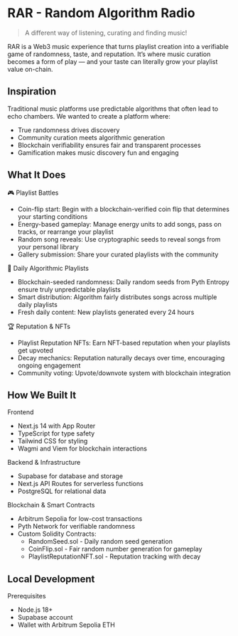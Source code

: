 # RAR - Random Algorithm Radio
> A different way of listening, curating and finding music!

RAR is a Web3 music experience that turns playlist creation into a verifiable game of randomness, taste, and reputation. It’s where music curation becomes a form of play — and your taste can literally grow your playlist value on-chain.

## Inspiration
Traditional music platforms use predictable algorithms that often lead to echo chambers. We wanted to create a platform where:
- True randomness drives discovery
- Community curation meets algorithmic generation
- Blockchain verifiability ensures fair and transparent processes
- Gamification makes music discovery fun and engaging

## What It Does
🎮 Playlist Battles
- Coin-flip start: Begin with a blockchain-verified coin flip that determines your starting conditions
- Energy-based gameplay: Manage energy units to add songs, pass on tracks, or rearrange your playlist
- Random song reveals: Use cryptographic seeds to reveal songs from your personal library
- Gallery submission: Share your curated playlists with the community

🎵 Daily Algorithmic Playlists
- Blockchain-seeded randomness: Daily random seeds from Pyth Entropy ensure truly unpredictable playlists
- Smart distribution: Algorithm fairly distributes songs across multiple daily playlists
- Fresh daily content: New playlists generated every 24 hours

🏆 Reputation & NFTs
- Playlist Reputation NFTs: Earn NFT-based reputation when your playlists get upvoted
- Decay mechanics: Reputation naturally decays over time, encouraging ongoing engagement
- Community voting: Upvote/downvote system with blockchain integration

## How We Built It
Frontend
- Next.js 14 with App Router
- TypeScript for type safety
- Tailwind CSS for styling
- Wagmi and Viem for blockchain interactions

Backend & Infrastructure
- Supabase for database and storage
- Next.js API Routes for serverless functions
- PostgreSQL for relational data

Blockchain & Smart Contracts
- Arbitrum Sepolia for low-cost transactions
- Pyth Network for verifiable randomness
- Custom Solidity Contracts:
  - RandomSeed.sol - Daily random seed generation
  - CoinFlip.sol - Fair random number generation for gameplay
  - PlaylistReputationNFT.sol - Reputation tracking with decay

## Local Development
Prerequisites
- Node.js 18+
- Supabase account
- Wallet with Arbitrum Sepolia ETH
